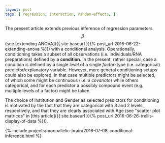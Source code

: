 ```yaml
---
layout: post
tags: [ regression, interaction, random-effects, ]
---
```


The present article extends previous inference of regression parameters $$\beta$$ (see [extending ANOVA]({{ site.baseurl }}{% post_url 2016-06-22-extending-anova %})) with a conditional analysis.  Operationally, conditioning takes a subset of all observations (i.e. individuals/RNA preparations) defined by a **condition**.  In the present, rather special, case a condition is defined by a single *level* of a single *factor*-type (i.e. categorical) predictor/explanatory variable.  However, more general conditioning setups could also be explored.  In that case multiple predictors might be selected, of which some might be continuous (i.e. a *covariate*) while others categorical, and for each predictor a possibly compound event (e.g. multiple levels of a factor) might be taken.

The choice of Institution and Gender as selected predictors for conditioning is motivated by the fact that they are categorical with 3 and 2 levels, respectively, and that they are clearly associated with Age (see "scatter plot matrices" in [this article]({{ site.baseurl }}{% post_url 2016-06-26-trellis-display-of-data %})).

{% include projects/monoallelic-brain/2016-07-08-conditional-inference.html %}
